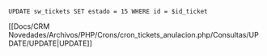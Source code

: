 `UPDATE sw_tickets SET estado = 15 WHERE id = $id_ticket`

[[Docs/CRM Novedades/Archivos/PHP/Crons/cron_tickets_anulacion.php/Consultas/UPDATE/UPDATE|UPDATE]]